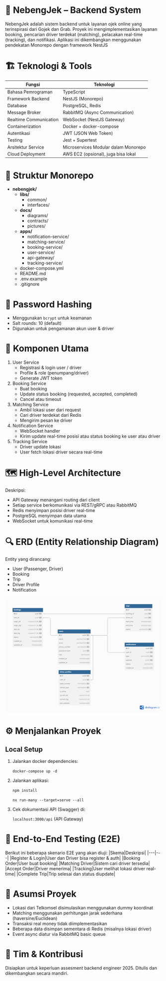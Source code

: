 # 🚀 NebengJek – Backend System
NebengJek adalah sistem backend untuk layanan ojek online yang terinspirasi dari Gojek dan Grab. Proyek ini mengimplementasikan layanan booking, pencarian driver terdekat (matching), pelacakan real-time (tracking), dan notifikasi. Aplikasi ini dikembangkan menggunakan pendekatan Monorepo dengan framework NestJS

# 🏗️ Teknologi & Tools
|Fungsi|Teknologi|
|---|---|
|Bahasa Pemrograman|TypeScript|
|Framework Backend|NestJS (Monorepo)|
|Database|PostgreSQL, Redis|
|Message Broker|RabbitMQ (Async Communication)|
|Realtime Communication|WebSocket (NestJS Gateway)|
|Containerization|Docker + docker-compose|
|Autentikasi|JWT (JSON Web Token)|
|Testing|Jest + Supertest|
|Arsitektur Service|Microservices Modular dalam Monorepo|
|Cloud Deployment|AWS EC2 (opsional), juga bisa lokal|

# 📂 Struktur Monorepo
- **nebengjek/**
  - **libs/**
    - common/
    - interfaces/
  - **docs/**
    - diagrams/
    - contracts/
    - pictures/
  - **apps/**
    - notification-service/
    - matching-service/
    - booking-service/
    - user-service/
    - api-gateway/
    - tracking-service/
  - docker-compose.yml
  - README.md
  - .env.example
  - .gitignore

# 🔐 Password Hashing
- Menggunakan `bcrypt` untuk keamanan
- Salt rounds: 10 (default)
- Digunakan untuk pengamanan akun user & driver

# 🧩 Komponen Utama
1. User Service
    * Registrasi & login user / driver
    * Profile & role (penumpang/driver)
    * Generate JWT token
2. Booking Service
    * Buat booking
    * Update status booking (requested, accepted, completed)
    * Cancel atau timeout
3. Matching Service
    * Ambil lokasi user dari request
    * Cari driver terdekat dari Redis
    * Mengirim pesan ke driver
4. Notification Service
    * WebSocket handler
    * Kirim update real-time posisi atau status booking ke user atau driver
5. Tracking Service
    * Driver update lokasi
    * User fetch lokasi driver secara real-time

# 🗺️ High-Level Architecture
Deskripsi:
* API Gateway menangani routing dari client
* Setiap service berkomunikasi via REST/gRPC atau RabbitMQ
* Redis menyimpan posisi driver real-time
* PostgreSQL menyimpan data utama
* WebSocket untuk komunikasi real-time

# 🔍 ERD (Entity Relationship Diagram)
Entity yang dirancang:
* User (Passenger, Driver)
* Booking
* Trip
* Driver Profile
* Notification

![ERD](docs/pictures/erd.png)

# ⚙️ Menjalankan Proyek
##  Local Setup
1. Jalankan docker dependencies:

    `docker-compose up -d`
2. Jalankan aplikasi:

    `npm install`

    `nx run-many --target=serve --all`
3. Cek dokumentasi API (Swagger) di:

    `localhost:3000/api` (API Gateway)

# 🧪 End-to-End Testing (E2E)
Berikut ini beberapa skenario E2E yang akan diuji:
|Skema|Deskripsi|
|---|---|
|Register & Login|User dan Driver bisa register & auth|
|Booking Order|User buat booking|
|Matching Driver|Sistem cari driver tersedia|
|Accept Order|Driver menerima|
|Tracking|User melihat lokasi driver real-time|
|Complete Trip|Trip selesai dan status diupdate|

# 📌 Asumsi Proyek
* Lokasi dari Telkomsel disimulasikan menggunakan dummy koordinat
* Matching menggunakan perhitungan jarak sederhana (haversine/Euclidean)
* Transaksi real money tidak diimplementasikan
* Beberapa data disimpan sementara di Redis (misalnya lokasi driver)
* Event async diatur via RabbitMQ basic queue

# 🤝 Tim & Kontribusi
Disiapkan untuk keperluan assesment backend engineer 2025.
Ditulis dan dikembangkan secara mandiri.